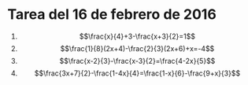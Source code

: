 # Tarea del 16 de febrero de 2016

1. $$\frac{x}{4}+3-\frac{x+3}{2}=1$$
2. $$\frac{1}{8}(2x+4)-\frac{2}{3}(2x+6)+x=-4$$
3. $$\frac{x-2}{3}-\frac{x-3}{2}=\frac{4-2x}{5}$$
4. $$\frac{3x+7}{2}-\frac{1-4x}{4}=\frac{1-x}{6}-\frac{9+x}{3}$$
